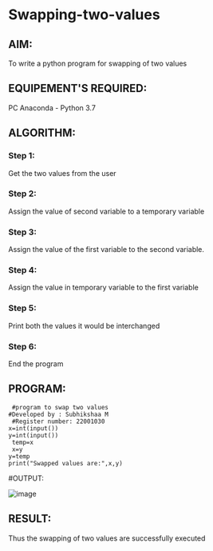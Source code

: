 # Swapping-two-values
## AIM:
To write a python program for swapping of two values
## EQUIPEMENT'S REQUIRED: 
PC
Anaconda - Python 3.7
## ALGORITHM: 
### Step 1:
Get the two values from the user
### Step 2: 
Assign the value of second variable to a temporary variable 
### Step 3: 
Assign the value of the first variable to the second variable.
### Step 4:  
Assign the value in temporary variable to the first variable
### Step 5: 
Print both the values it would be interchanged
### Step 6: 
End the program
## PROGRAM:
```
 #program to swap two values 
#Developed by : Subhikshaa M
 #Register number: 22001030
x=int(input()) 
y=int(input())
 temp=x
 x=y 
y=temp 
print("Swapped values are:",x,y)
```
#OUTPUT:

![image](https://user-images.githubusercontent.com/118787344/212459796-c581dce4-ba2e-4e9d-bf19-dc5f4c7962fb.png)





## RESULT:
Thus the swapping of two values are successfully executed



